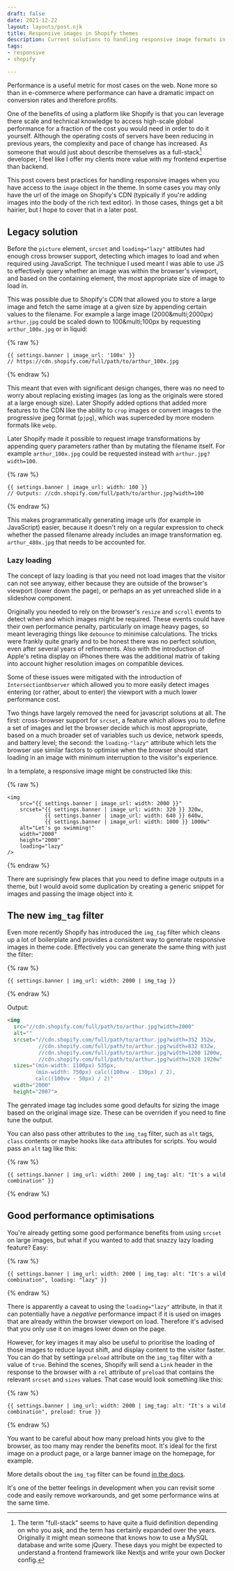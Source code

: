 ```yaml
---
draft: false
date: 2021-12-22
layout: layouts/post.njk
title: Responsive images in Shopify themes
description: Current solutions to handling responsive image formats in Shopify.
tags:
- responsive
- shopify

---
```

Performance is a useful metric for most cases on the web. None more so than in e-commerce where performance can have a dramatic impact on conversion rates and therefore profits.

One of the benefits of using a platform like Shopify is that you can leverage there scale and technical knowledge to access high-scale global performance for a fraction of the cost you would need in order to do it yourself. Although the operating costs of servers have been reducing in previous years, the complexity and pace of change has increased. As someone that would just about describe themselves as a full-stack[^1] developer, I feel like I offer my clients more value with my frontend expertise than backend.

This post covers best practices for handling responsive images when you have access to the `image` object in the theme. In some cases you may only have the url of the image on Shopify's CDN (typically if you're adding images into the body of the rich text editor). In those cases, things get a bit hairier, but I hope to cover that in a later post.

## Legacy solution

Before the `picture` element, `srcset` and `loading="lazy"` attibutes had enough cross browser support, detecting which images to load and when required using JavaScript. The technique I used meant I was able to use JS to effectively query whether an image was within the browser's viewport, and based on the containing element, the most appropriate size of image to load in.

This was possible due to Shopify's CDN that allowed you to store a large image and fetch the same image at a given size by appending certain values to the filename. For example a large image (2000&multi;2000px) `arthur.jpg` could be scaled down to 100&multi;100px by requesting `arthur_100x.jpg` or in liquid:

{% raw %}
```liquid
{{ settings.banner | image_url: '100x' }}
// https://cdn.shopify.com/full/path/to/arthur_100x.jpg
```
{% endraw %}

This meant that even with significant design changes, there was no need to worry about replacing existing images (as long as the originals were stored at a large enough size). Later Shopify added options that added more features to the CDN like the ability to `crop` images or convert images to the progressive jpeg format (`pjpg`), which was superceded by more modern formats like `webp`.

Later Shopify made it possible to request image transformations by appending query parameters rather than by mutating the filename itself. For example `arthur_100x.jpg` could be requested instead with `arthur.jpg?width=100`.

{% raw %}
```liquid
{{ settings.banner | image_url: width: 100 }}
// Outputs: //cdn.shopify.com/full/path/to/arthur.jpg?width=100
```
{% endraw %}

This makes programmatically generating image urls (for example in JavaScript) easier, because it doesn't rely on a regular expression to check whether the passed filename already includes an image transformation eg. `arthur_480x.jpg` that needs to be accounted for.


### Lazy loading

The concept of lazy loading is that you need not load images that the visitor can not see anyway, either because they are outside of the browser's viewport (lower down the page), or perhaps an as yet unreached slide in a slideshow component.

Originally you needed to rely on the browser's `resize` and `scroll` events to detect when and which images might be required. These events could have their own performance penalty, particularly on image heavy pages, so meant leveraging things like `debounce` to minimise calculations. The tricks were frankly quite gnarly and to be honest there was no perfect solution, even after several years of refinements. Also with the introduction of Apple's retina display on iPhones there was the additional matrix of taking into account higher resolution images on compatible devices.

Some of these issues were mitigated with the introduction of `IntersectionObserver` which allowed you to more easily detect images entering (or rather, about to enter) the viewport with a much lower performance cost.

Two things have largely removed the need for javascript solutions at all. The first: cross-browser support for `srcset`, a feature which allows you to define a set of images and let the browser decide which is most appropriate, based on a much broader set of variables such us device, network speeds, and battery level; the second: the  `loading-"lazy"` attribute which lets the browser use similar factors to optimise when the browser should start loading in an image with minimum interruption to the visitor's experience.

In a template, a responsive image might be constructed like this:

{% raw %}
```liquid
<img
    src="{{ settings.banner | image_url: width: 2000 }}"
    srcset="{{ settings.banner | image_url: width: 320 }} 320w,
      		{{ settings.banner | image_url: width: 640 }} 640w,
      		{{ settings.banner | image_url: width: 1000 }} 1000w"
    alt="Let's go swimming!"
    width="2000"
    height="2000"
    loading="lazy"
/>
```
{% endraw %}

There are suprisingly few places that you need to define image outputs in a theme, but I would avoid some duplication by creating a generic snippet for images and passing the image object into it.

## The new `img_tag` filter

Even more recently Shopify has introduced the `img_tag` filter which cleans up a lot of boilerplate and provides a consistent way to generate responsive images in theme code. Effectively you can generate the same thing with just the filter:

{% raw %}
```liquid
{{ settings.banner | img_url: width: 2000 | img_tag }}
```
{% endraw %}

Output:

```html
<img
  src="//cdn.shopify.com/full/path/to/arthur.jpg?width=2000"
  alt=""
  srcset="//cdn.shopify.com/full/path/to/arthur.jpg?width=352 352w,
          //cdn.shopify.com/full/path/to/arthur.jpg?width=832 832w,
          //cdn.shopify.com/full/path/to/arthur.jpg?width=1200 1200w,
          //cdn.shopify.com/full/path/to/arthur.jpg?width=1920 1920w"
  sizes="(min-width: 1100px) 535px,
         (min-width: 750px) calc((100vw - 130px) / 2),
         calc((100vw - 50px) / 2)"
  width="2000"
  height="2007">
```

The genrated image tag includes some good defaults for sizing the image based on the original image size. These can be overriden if you need to fine tune the output.

You can also pass other attributes to the `img_tag` filter, such as `alt` tags, `class` contents or maybe hooks like `data` attributes for scripts. You would pass an `alt` tag like this:

{% raw %}
```liquid
{{ settings.banner | img_url: width: 2000 | img_tag: alt: "It's a wild combination" }}
```
{% endraw %}

## Good performance optimisations

You're already getting some good performance benefits from using `srcset` on large images, but what if you wanted to add that snazzy lazy loading feature? Easy:

{% raw %}
```liquid
{{ settings.banner | img_url: width: 2000 | img_tag: alt: "It's a wild combination", loading: "lazy" }}
```
{% endraw %}

There is apparently a caveat to using the `loading="lazy"` attribute, in that it can potentially have a _negative_ performance impact if it is used on images that are already within the browser viewport on load. Therefore it's advised that you only use it on images lower down on the page.

However, for key images it may also be useful to prioritise the loading of those images to reduce layout shift, and display content to the visitor faster. You can do that by settinga `preload` attribute on the `img_tag` filter with a value of `true`. Behind the scenes, Shopify will send a `Link` header in the response to the browser with a `rel` attribute of `preload` that contains the relevant `srcset` and `sizes` values. That case would look something like this:

{% raw %}
```liquid
{{ settings.banner | img_url: width: 2000 | img_tag: alt: "It's a wild combination", preload: true }}
```
{% endraw %}

You want to be careful about how many preload hints you give to the browser, as too many may render the benefits moot. It's ideal for the first image on a product page, or a large banner image on the homepage, for example.

More details obout the `img_tag` filter can be found [in the docs](https://shopify.dev/api/liquid/filters/html-filters#image_tag).

It's one of the better feelings in development when you can revisit some code and easily remove workarounds, and get some performance wins at the same time.


[^1]: The term "full-stack" seems to have quite a fluid definition depending on who you ask, and the term has certainly expanded over the years. Originally it might mean someone that knows how to use a MySQL database and write some jQuery. These days you might be expected to understand a frontend framework like Nextjs and write your own Docker config.
